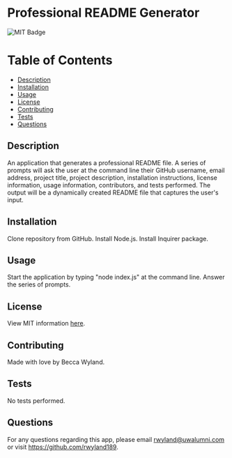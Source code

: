 # Professional README Generator

  ![MIT Badge](https://img.shields.io/badge/license-MIT-blue.svg)
    
  # Table of Contents
  * [Description](#description)
  * [Installation](#installation)
  * [Usage](#usage)
  * [License](#License)
  * [Contributing](#contributing)
  * [Tests](#tests)
  * [Questions](#Questions)
 
  ## Description
  An application that generates a professional README file. A series of prompts will ask the user at the command line their GitHub username, email address, project title, project description, installation instructions, license information, usage information, contributors, and tests performed. The output will be a dynamically created README file that captures the user's input.

  ## Installation
  Clone repository from GitHub. Install Node.js. Install Inquirer package.

  ## Usage
  Start the application by typing "node index.js" at the command line. Answer the series of prompts.

  ## License
  View MIT information [here](https://opensource.org/licenses/MIT).

  ## Contributing
  Made with love by Becca Wyland.

  ## Tests
  No tests performed.

  ## Questions
  For any questions regarding this app, please email rwyland@uwalumni.com or visit https://github.com/rwyland189.
